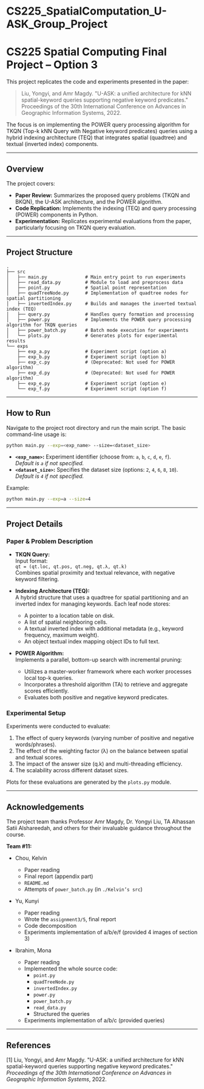 # CS225_SpatialComputation_U-ASK_Group_Project

# CS225 Spatial Computing Final Project – Option 3

This project replicates the code and experiments presented in the paper:

> Liu, Yongyi, and Amr Magdy. "U-ASK: a unified architecture for kNN spatial-keyword queries supporting negative keyword predicates." Proceedings of the 30th International Conference on Advances in Geographic Information Systems, 2022.

The focus is on implementing the POWER query processing algorithm for TKQN (Top-k kNN Query with Negative keyword predicates) queries using a hybrid indexing architecture (TEQ) that integrates spatial (quadtree) and textual (inverted index) components.

---

## Overview

The project covers:
- **Paper Review:** Summarizes the proposed query problems (TKQN and BKQN), the U-ASK architecture, and the POWER algorithm.
- **Code Replication:** Implements the indexing (TEQ) and query processing (POWER) components in Python.
- **Experimentation:** Replicates experimental evaluations from the paper, particularly focusing on TKQN query evaluation.

---

## Project Structure

```
.
├── src
│   ├── main.py              # Main entry point to run experiments
│   ├── read_data.py         # Module to load and preprocess data
│   ├── point.py             # Spatial point representation
│   ├── quadTreeNode.py      # Implementation of quadtree nodes for spatial partitioning
│   ├── invertedIndex.py     # Builds and manages the inverted textual index (TEQ)
│   ├── query.py             # Handles query formation and processing
│   ├── power.py             # Implements the POWER query processing algorithm for TKQN queries
│   ├── power_batch.py       # Batch mode execution for experiments
│   └── plots.py             # Generates plots for experimental results
└── exps
    ├── exp_a.py             # Experiment script (option a)
    ├── exp_b.py             # Experiment script (option b)
    ├── exp_c.py             # (Deprecated: Not used for POWER algorithm)
    ├── exp_d.py             # (Deprecated: Not used for POWER algorithm)
    ├── exp_e.py             # Experiment script (option e)
    └── exp_f.py             # Experiment script (option f)
```

---

## How to Run

Navigate to the project root directory and run the main script. The basic command-line usage is:

```bash
python main.py --exp=<exp_name> --size=<dataset_size>
```

- **`<exp_name>`:** Experiment identifier (choose from: `a`, `b`, `c`, `d`, `e`, `f`).  
  *Default is `a` if not specified.*
- **`<dataset_size>`:** Specifies the dataset size (options: `2`, `4`, `6`, `8`, `10`).  
  *Default is `4` if not specified.*

Example:

```bash
python main.py --exp=a --size=4
```

---

## Project Details

### Paper & Problem Description

- **TKQN Query:**  
  Input format:  
  `qt = (qt.loc, qt.pos, qt.neg, qt.λ, qt.k)`  
  Combines spatial proximity and textual relevance, with negative keyword filtering.

- **Indexing Architecture (TEQ):**  
  A hybrid structure that uses a quadtree for spatial partitioning and an inverted index for managing keywords. Each leaf node stores:
  - A pointer to a location table on disk.
  - A list of spatial neighboring cells.
  - A textual inverted index with additional metadata (e.g., keyword frequency, maximum weight).
  - An object textual index mapping object IDs to full text.

- **POWER Algorithm:**  
  Implements a parallel, bottom-up search with incremental pruning:
  - Utilizes a master-worker framework where each worker processes local top-k queries.
  - Incorporates a threshold algorithm (TA) to retrieve and aggregate scores efficiently.
  - Evaluates both positive and negative keyword predicates.

### Experimental Setup

Experiments were conducted to evaluate:
1. The effect of query keywords (varying number of positive and negative words/phrases).
2. The effect of the weighting factor (λ) on the balance between spatial and textual scores.
3. The impact of the answer size (q.k) and multi-threading efficiency.
4. The scalability across different dataset sizes.

Plots for these evaluations are generated by the `plots.py` module.

---

## Acknowledgements

The project team thanks Professor Amr Magdy, Dr. Yongyi Liu, TA Alhassan Satii Alshareedah, and others for their invaluable guidance throughout the course.

**Team #11:**
- Chou, Kelvin
    - Paper reading  
    - Final report (appendix part)  
    - `README.md`  
    - Attempts of `power_batch.py` (in `./Kelvin’s src`)  

- Yu, Kunyi  
    - Paper reading  
    - Wrote the `assignment3/5`, final report  
    - Code decomposition  
    - Experiments implementation of a/b/e/f (provided 4 images of section 3)  

- Ibrahim, Mona  
    - Paper reading  
    - Implemented the whole source code:  
      - `point.py`  
      - `quadTreeNode.py`  
      - `invertedIndex.py`  
      - `power.py`  
      - `power_batch.py`  
      - `read_data.py`  
      - Structured the queries  
    - Experiments implementation of a/b/c (provided queries)

---

## References

[1] Liu, Yongyi, and Amr Magdy. "U-ASK: a unified architecture for kNN spatial-keyword queries supporting negative keyword predicates." *Proceedings of the 30th International Conference on Advances in Geographic Information Systems*, 2022.
